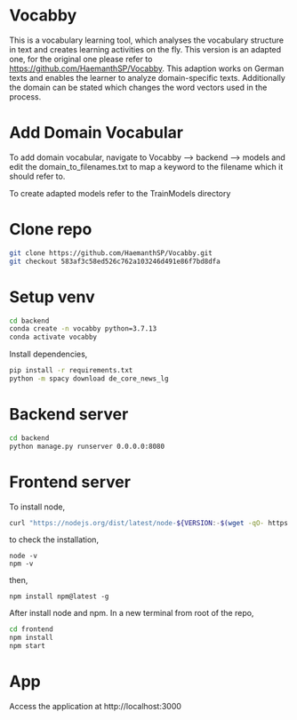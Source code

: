 # Vocabby
This is a vocabulary learning tool, which analyses the vocabulary structure in text and creates learning activities on the fly. This version is an adapted one, for the original one please refer to https://github.com/HaemanthSP/Vocabby. This adaption works on German texts and enables the learner to analyze domain-specific texts. Additionally the domain can be stated which changes the word vectors used in the process.

# Add Domain Vocabular

To add domain vocabular, navigate to Vocabby --> backend --> models and edit the domain_to_filenames.txt to map a keyword to the filename which it should refer to.

To create adapted models refer to the TrainModels directory

# Clone repo
```bash
git clone https://github.com/HaemanthSP/Vocabby.git
git checkout 583af3c58ed526c762a103246d491e86f7bd8dfa
```

# Setup venv
```bash
cd backend
conda create -n vocabby python=3.7.13
conda activate vocabby
```

Install dependencies,
```bash
pip install -r requirements.txt
python -m spacy download de_core_news_lg
```


# Backend server
```bash
cd backend
python manage.py runserver 0.0.0.0:8080
```

# Frontend server
To install node,
```bash
curl "https://nodejs.org/dist/latest/node-${VERSION:-$(wget -qO- https://nodejs.org/dist/latest/ | sed -nE 's|.*>node-(.*)\.pkg</a>.*|\1|p')}.pkg" > "$HOME/Downloads/node-latest.pkg" && sudo installer -store -pkg "$HOME/Downloads/node-latest.pkg" -target "/"

```

to check the installation,
```
node -v
npm -v
```

then,
```
npm install npm@latest -g
```


After install node and npm. In a new terminal from root of the repo,
```bash
cd frontend
npm install
npm start
```

# App

Access the application at http://localhost:3000

